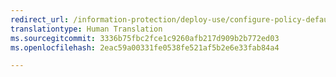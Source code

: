 ```yaml
---
redirect_url: /information-protection/deploy-use/configure-policy-default
translationtype: Human Translation
ms.sourcegitcommit: 3336b75fbc2fce1c9260afb217d909b2b772ed03
ms.openlocfilehash: 2eac59a00331fe0538fe521af5b2e6e33fab84a4

---
```




<!--HONumber=Jan17_HO4-->


